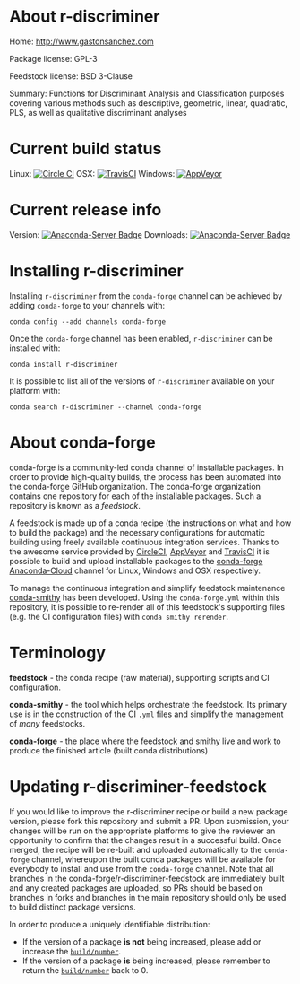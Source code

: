 About r-discriminer
===================

Home: http://www.gastonsanchez.com

Package license: GPL-3

Feedstock license: BSD 3-Clause

Summary: Functions for Discriminant Analysis and Classification purposes covering various methods such as descriptive, geometric, linear, quadratic, PLS, as well as qualitative discriminant analyses



Current build status
====================

Linux: [![Circle CI](https://circleci.com/gh/conda-forge/r-discriminer-feedstock.svg?style=shield)](https://circleci.com/gh/conda-forge/r-discriminer-feedstock)
OSX: [![TravisCI](https://travis-ci.org/conda-forge/r-discriminer-feedstock.svg?branch=master)](https://travis-ci.org/conda-forge/r-discriminer-feedstock)
Windows: [![AppVeyor](https://ci.appveyor.com/api/projects/status/github/conda-forge/r-discriminer-feedstock?svg=True)](https://ci.appveyor.com/project/conda-forge/r-discriminer-feedstock/branch/master)

Current release info
====================
Version: [![Anaconda-Server Badge](https://anaconda.org/conda-forge/r-discriminer/badges/version.svg)](https://anaconda.org/conda-forge/r-discriminer)
Downloads: [![Anaconda-Server Badge](https://anaconda.org/conda-forge/r-discriminer/badges/downloads.svg)](https://anaconda.org/conda-forge/r-discriminer)

Installing r-discriminer
========================

Installing `r-discriminer` from the `conda-forge` channel can be achieved by adding `conda-forge` to your channels with:

```
conda config --add channels conda-forge
```

Once the `conda-forge` channel has been enabled, `r-discriminer` can be installed with:

```
conda install r-discriminer
```

It is possible to list all of the versions of `r-discriminer` available on your platform with:

```
conda search r-discriminer --channel conda-forge
```


About conda-forge
=================

conda-forge is a community-led conda channel of installable packages.
In order to provide high-quality builds, the process has been automated into the
conda-forge GitHub organization. The conda-forge organization contains one repository
for each of the installable packages. Such a repository is known as a *feedstock*.

A feedstock is made up of a conda recipe (the instructions on what and how to build
the package) and the necessary configurations for automatic building using freely
available continuous integration services. Thanks to the awesome service provided by
[CircleCI](https://circleci.com/), [AppVeyor](http://www.appveyor.com/)
and [TravisCI](https://travis-ci.org/) it is possible to build and upload installable
packages to the [conda-forge](https://anaconda.org/conda-forge)
[Anaconda-Cloud](http://docs.anaconda.org/) channel for Linux, Windows and OSX respectively.

To manage the continuous integration and simplify feedstock maintenance
[conda-smithy](http://github.com/conda-forge/conda-smithy) has been developed.
Using the ``conda-forge.yml`` within this repository, it is possible to re-render all of
this feedstock's supporting files (e.g. the CI configuration files) with ``conda smithy rerender``.


Terminology
===========

**feedstock** - the conda recipe (raw material), supporting scripts and CI configuration.

**conda-smithy** - the tool which helps orchestrate the feedstock.
                   Its primary use is in the construction of the CI ``.yml`` files
                   and simplify the management of *many* feedstocks.

**conda-forge** - the place where the feedstock and smithy live and work to
                  produce the finished article (built conda distributions)


Updating r-discriminer-feedstock
================================

If you would like to improve the r-discriminer recipe or build a new
package version, please fork this repository and submit a PR. Upon submission,
your changes will be run on the appropriate platforms to give the reviewer an
opportunity to confirm that the changes result in a successful build. Once
merged, the recipe will be re-built and uploaded automatically to the
`conda-forge` channel, whereupon the built conda packages will be available for
everybody to install and use from the `conda-forge` channel.
Note that all branches in the conda-forge/r-discriminer-feedstock are
immediately built and any created packages are uploaded, so PRs should be based
on branches in forks and branches in the main repository should only be used to
build distinct package versions.

In order to produce a uniquely identifiable distribution:
 * If the version of a package **is not** being increased, please add or increase
   the [``build/number``](http://conda.pydata.org/docs/building/meta-yaml.html#build-number-and-string).
 * If the version of a package **is** being increased, please remember to return
   the [``build/number``](http://conda.pydata.org/docs/building/meta-yaml.html#build-number-and-string)
   back to 0.
